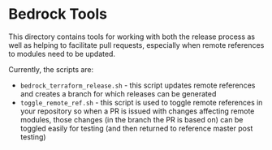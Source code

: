 # Bedrock Tools

This directory contains tools for working with both the release process as well as helping to facilitate pull requests, especially when remote references to modules need to be updated.

Currently, the scripts are:

- `bedrock_terraform_release.sh` - this script updates remote references and creates a branch for which releases can be generated
- `toggle_remote_ref.sh` - this script is used to toggle remote references in your repository so when a PR is issued with changes affecting remote modules, those changes (in the branch the PR is based on) can be toggled easily for testing (and then returned to reference master post testing)